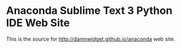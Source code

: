 # Anaconda Sublime Text 3 Python IDE Web Site

This is the source for http://damnwidget.github.io/anaconda web site.
